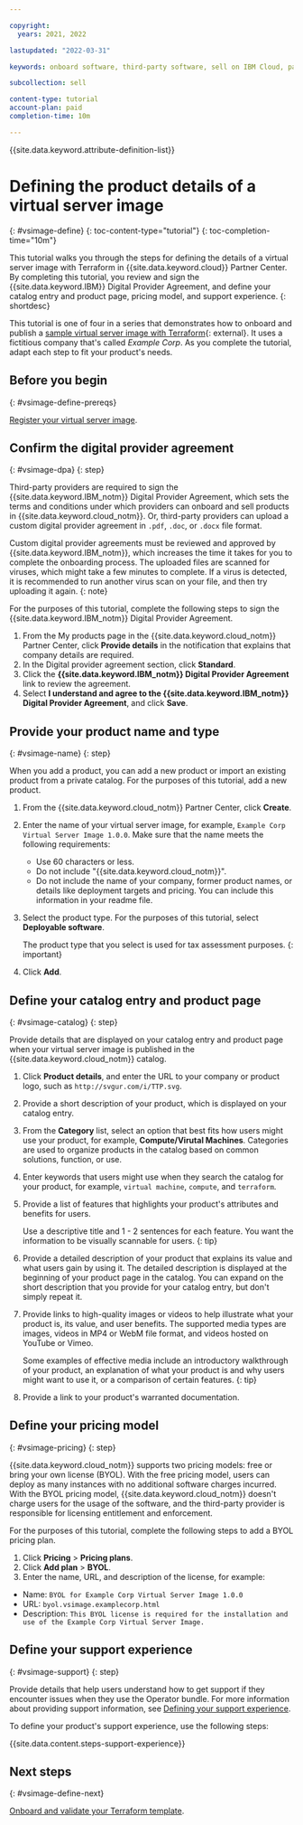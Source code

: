 ```yaml
---

copyright:
  years: 2021, 2022

lastupdated: "2022-03-31"

keywords: onboard software, third-party software, sell on IBM Cloud, partner center, virtual server image, virtual machine image, image, vm, vsi, product details, catalog entry, support, pricing, BYOL, terraform, catalog

subcollection: sell

content-type: tutorial
account-plan: paid
completion-time: 10m 

---
```


{{site.data.keyword.attribute-definition-list}}


# Defining the product details of a virtual server image
{: #vsimage-define}
{: toc-content-type="tutorial"} 
{: toc-completion-time="10m"} 

This tutorial walks you through the steps for defining the details of a virtual server image with Terraform in {{site.data.keyword.cloud}} Partner Center. By completing this tutorial, you review and sign the {{site.data.keyword.IBM}} Digital Provider Agreement, and define your catalog entry and product page, pricing model, and support experience. 
{: shortdesc}

This tutorial is one of four in a series that demonstrates how to onboard and publish a [sample virtual server image with Terraform](https://github.com/IBM-Cloud/isv-vsi-product-deploy-sample/tree/v1.0){: external}. It uses a fictitious company that's called *Example Corp*. As you complete the tutorial, adapt each step to fit your product's needs.

## Before you begin
{: #vsimage-define-prereqs}

[Register your virtual server image](/docs/sell?topic=sell-vsimage-register).

## Confirm the digital provider agreement
{: #vsimage-dpa}
{: step}

Third-party providers are required to sign the {{site.data.keyword.IBM_notm}} Digital Provider Agreement, which sets the terms and conditions under which providers can onboard and sell products in {{site.data.keyword.cloud_notm}}. Or, third-party providers can upload a custom digital provider agreement in `.pdf`, `.doc`, or `.docx` file format.

Custom digital provider agreements must be reviewed and approved by {{site.data.keyword.IBM_notm}}, which increases the time it takes for you to complete the onboarding process. The uploaded files are scanned for viruses, which might take a few minutes to complete. If a virus is detected, it is recommended to run another virus scan on your file, and then try uploading it again.
{: note}

For the purposes of this tutorial, complete the following steps to sign the {{site.data.keyword.IBM_notm}} Digital Provider Agreement. 

1. From the My products page in the {{site.data.keyword.cloud_notm}} Partner Center, click **Provide details** in the notification that explains that company details are required.
1. In the Digital provider agreement section, click **Standard**. 
1. Click the **{{site.data.keyword.IBM_notm}} Digital Provider Agreement** link to review the agreement. 
1. Select **I understand and agree to the {{site.data.keyword.IBM_notm}} Digital Provider Agreement**, and click **Save**.

## Provide your product name and type
{: #vsimage-name}
{: step}

When you add a product, you can add a new product or import an existing product from a private catalog. For the purposes of this tutorial, add a new product. 

1. From the {{site.data.keyword.cloud_notm}} Partner Center, click **Create**.
1. Enter the name of your virtual server image, for example, `Example Corp Virtual Server Image 1.0.0`. Make sure that the name meets the following requirements:
  
   * Use 60 characters or less.
   * Do not include "{{site.data.keyword.cloud_notm}}".
   * Do not include the name of your company, former product names, or details like deployment targets and pricing. You can include this information in your readme file. 

1. Select the product type. For the purposes of this tutorial, select **Deployable software**. 

    The product type that you select is used for tax assessment purposes.
    {: important}
    
1. Click **Add**.

## Define your catalog entry and product page
{: #vsimage-catalog}
{: step}

Provide details that are displayed on your catalog entry and product page when your virtual server image is published in the {{site.data.keyword.cloud_notm}} catalog.

1. Click **Product details**, and enter the URL to your company or product logo, such as `http://svgur.com/i/TTP.svg`.
1. Provide a short description of your product, which is displayed on your catalog entry. 
1. From the **Category** list, select an option that best fits how users might use your product, for example, **Compute/Virutal Machines**. Categories are used to organize products in the catalog based on common solutions, function, or use.
1. Enter keywords that users might use when they search the catalog for your product, for example, `virtual machine`, `compute`, and `terraform`.
1. Provide a list of features that highlights your product's attributes and benefits for users.

   Use a descriptive title and 1 - 2 sentences for each feature. You want the information to be visually scannable for users.
   {: tip}

1. Provide a detailed description of your product that explains its value and what users gain by using it. The detailed description is displayed at the beginning of your product page in the catalog. You can expand on the short description that you provide for your catalog entry, but don't simply repeat it. 
1. Provide links to high-quality images or videos to help illustrate what your product is, its value, and user benefits. The supported media types are images, videos in MP4 or WebM file format, and videos hosted on YouTube or Vimeo.

   Some examples of effective media include an introductory walkthrough of your product, an explanation of what your product is and why users might want to use it, or a comparison of certain features. 
   {: tip}

1. Provide a link to your product's warranted documentation.

## Define your pricing model
{: #vsimage-pricing}
{: step}

{{site.data.keyword.cloud_notm}} supports two pricing models: free or bring your own license (BYOL). With the free pricing model, users can deploy as many instances with no additional software charges incurred. With the BYOL pricing model, {{site.data.keyword.cloud_notm}} doesn't charge users for the usage of the software, and the third-party provider is responsible for licensing entitlement and enforcement. 

For the purposes of this tutorial, complete the following steps to add a BYOL pricing plan. 

1. Click **Pricing** > **Pricing plans**.
1. Click **Add plan** > **BYOL**.
1. Enter the name, URL, and description of the license, for example: 

* Name: `BYOL for Example Corp Virtual Server Image 1.0.0`
* URL: `byol.vsimage.examplecorp.html`
* Description: `This BYOL license is required for the installation and use of the Example Corp Virtual Server Image.`

## Define your support experience
{: #vsimage-support}
{: step}

Provide details that help users understand how to get support if they encounter issues when they use the Operator bundle. For more information about providing support information, see [Defining your support experience](/docs/sell?topic=sell-sw-support-details). 

To define your product's support experience, use the following steps:

{{site.data.content.steps-support-experience}}

## Next steps
{: #vsimage-define-next}

[Onboard and validate your Terraform template](/docs/sell?topic=sell-vsimage-onboard). 
